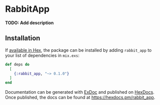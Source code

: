 # RabbitApp

**TODO: Add description**

## Installation

If [available in Hex](https://hex.pm/docs/publish), the package can be installed
by adding `rabbit_app` to your list of dependencies in `mix.exs`:

```elixir
def deps do
  [
    {:rabbit_app, "~> 0.1.0"}
  ]
end
```

Documentation can be generated with [ExDoc](https://github.com/elixir-lang/ex_doc)
and published on [HexDocs](https://hexdocs.pm). Once published, the docs can
be found at <https://hexdocs.pm/rabbit_app>.

